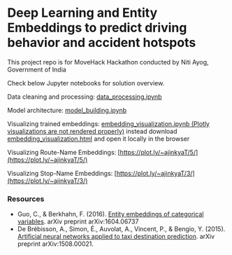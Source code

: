 # Deep Learning and Entity Embeddings to predict driving behavior and accident hotspots

This project repo is for MoveHack Hackathon conducted by Niti Ayog, Government of India

Check below Jupyter notebooks for solution overview.

Data cleaning and processing: [data_processing.ipynb](https://github.com/ajinkyaT/Deep_learning_Entity_Embeddings/blob/master/data_processing.ipynb)

Model architecture: [model_building.ipynb](https://github.com/ajinkyaT/Deep_learning_Entity_Embeddings/blob/master/model_building.ipynb)

Visualizing trained embeddings: [embedding_visualization.ipynb (Plotly visualizations are not rendered properly)](https://github.com/ajinkyaT/Deep_learning_Entity_Embeddings/blob/master/embedding_visualization.ipynb) instead download [embedding_visualization.html](https://github.com/ajinkyaT/Deep_learning_Entity_Embeddings/blob/master/embedding_visualization.html) and open it locally in the browser

Visualizing Route-Name Embeddings: [https://plot.ly/~ajinkyaT/5/](https://plot.ly/~ajinkyaT/5/)

Visualizing Stop-Name Embeddings: [https://plot.ly/~ajinkyaT/3/](https://plot.ly/~ajinkyaT/3/)

### Resources

- Guo, C., & Berkhahn, F. (2016). [Entity embeddings of categorical variables](https://arxiv.org/abs/1604.06737). arXiv preprint arXiv:1604.06737
- De Brébisson, A., Simon, É., Auvolat, A., Vincent, P., & Bengio, Y. (2015). [Artificial neural networks
applied to taxi destination prediction](https://arxiv.org/abs/1508.00021). arXiv preprint arXiv:1508.00021.
